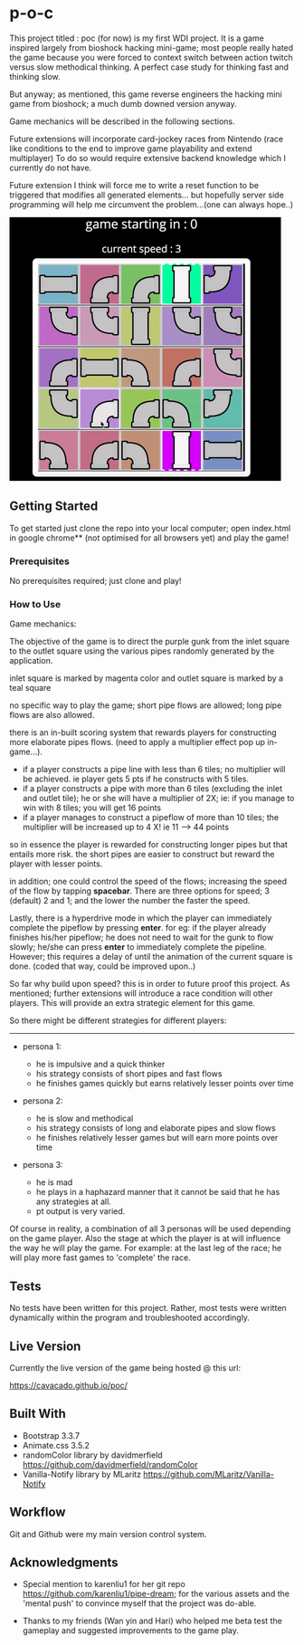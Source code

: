 # p-o-c

This project titled : poc (for now) is my first WDI project.
It is a game inspired largely from bioshock hacking mini-game;
most people really hated the game because you were forced to context switch between action twitch versus slow methodical thinking.
A perfect case study for thinking fast and thinking slow.

But anyway; as mentioned, this game reverse engineers the hacking mini game from bioshock;
a much dumb downed version anyway.

Game mechanics will be described in the following sections.

Future extensions will incorporate card-jockey races from Nintendo (race like conditions to the end to improve game playability and extend multiplayer)
To do so would require extensive backend knowledge which I currently do not have.

Future extension I think will force me to write a reset function to be triggered that modifies all generated elements... but hopefully server side programming will help me circumvent the problem...(one can always hope..)

![alt text](public/images/poc-demo.gif)


## Getting Started

To get started just clone the repo into your local computer;
open index.html in google chrome** (not optimised for all browsers yet) and play the game!

### Prerequisites

No prerequisites required; just clone and play!

### How to Use

Game mechanics:

The objective of the game is to direct the purple gunk from the inlet square to the outlet square using the various pipes randomly generated by the application.

inlet square is marked by magenta color and outlet square is marked by a teal square

no specific way to play the game; short pipe flows are allowed; long pipe flows are also allowed.

there is an in-built scoring system that rewards players for constructing more elaborate pipes flows.
(need to apply a multiplier effect pop up in-game...).

* if a player constructs a pipe line with less than 6 tiles; no multiplier will be achieved. ie player gets 5 pts if he constructs with 5 tiles.
* if a player constructs a pipe with more than 6 tiles (excluding the inlet and outlet tile); he or she will have a multiplier of 2X; ie: if you manage to win with 8 tiles; you will get 16 points
* if a player manages to construct a pipeflow of more than 10 tiles; the multiplier will be increased up to 4 X! ie 11 --> 44 points

so in essence the player is rewarded for constructing longer pipes but that entails more risk.
the short pipes are easier to construct but reward the player with lesser points.

in addition; one could control the speed of the flows; increasing the speed of the flow by tapping **spacebar**. There are three options for speed; 3 (default) 2 and 1; and the lower the number the faster the speed.

Lastly, there is a hyperdrive mode in which the player can immediately complete the pipeflow by pressing **enter**. for eg: if the player already finishes his/her pipeflow; he does not need to wait for the gunk to flow slowly; he/she can press **enter** to immediately complete the pipeline. However; this requires a delay of until the animation of the current square is done. (coded that way, could be improved upon..)

So far why build upon speed? this is in order to future proof this project. As mentioned; further extensions will introduce a race condition will other players. This will provide an extra strategic element for this game.

So there might be different strategies for different players:

---
* persona 1:
  * he is impulsive and a quick thinker
  * his strategy consists of short pipes and fast flows
  * he finishes games quickly but earns relatively lesser points over time

* persona 2:
  * he is slow and methodical
  * his strategy consists of long and elaborate pipes and slow flows
  * he finishes relatively lesser games but will earn more points over time

* persona 3:
  * he is mad
  * he plays in a haphazard manner that it cannot be said that he has any strategies at all.
  * pt output is very varied.

Of course in reality, a combination of all 3 personas will be used depending on the game player.
Also the stage at which the player is at will influence the way he will play the game.
For example: at the last leg of the race; he will play more fast games to 'complete' the race.

## Tests

No tests have been written for this project. Rather, most tests were written dynamically within the program and troubleshooted accordingly.

## Live Version

Currently the live version of the game being hosted @ this url:

https://cavacado.github.io/poc/

## Built With

* Bootstrap 3.3.7
* Animate.css 3.5.2
* randomColor library by davidmerfield https://github.com/davidmerfield/randomColor
* Vanilla-Notify library by MLaritz https://github.com/MLaritz/Vanilla-Notify

## Workflow

Git and Github were my main version control system.

## Acknowledgments

* Special mention to karenliu1 for her git repo https://github.com/karenliu1/pipe-dream; for the various assets and the 'mental push' to convince myself that the project was do-able.

* Thanks to my friends (Wan yin and Hari) who helped me beta test the gameplay and suggested improvements to the game play.
